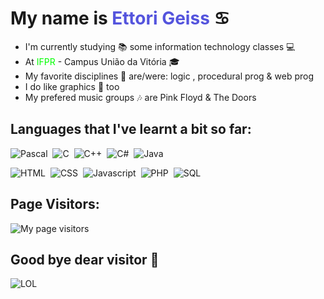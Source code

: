 # My name is <span style="color: #5454dd">Ettori Geiss</span> ♋

* I'm currently studying 📚 some information technology classes 💻
* At <span style="color: #0f0;">IFPR</span> - Campus União da Vitória 🎓
* My favorite disciplines 🏫 are/were: logic , procedural prog &amp; web prog
* I do like graphics 🎨 too
* My prefered music groups 🎶 are Pink Floyd &amp; The Doors

## Languages that I've learnt a bit so far:
![Pascal](https://i.postimg.cc/KYkVKtdw/pascal.png)&nbsp;
![C](https://i.postimg.cc/0yLFsvPg/c.png)&nbsp;
![C++](https://i.postimg.cc/mDMB3hDr/cpp.png)&nbsp;
![C#](https://i.postimg.cc/qvKq02W1/c.png)&nbsp;
![Java](https://i.postimg.cc/W4Xw6RSF/java.png)&nbsp;

![HTML](https://i.postimg.cc/vHbCGnDG/html.png)&nbsp;
![CSS](https://i.postimg.cc/LXCFLmx0/css.png)&nbsp;
![Javascript](https://i.postimg.cc/Qx379sW-q/javascript.png)&nbsp;
![PHP](https://i.postimg.cc/G2nDF15r/php.png)&nbsp;
![SQL](https://i.postimg.cc/2SffNcMy/sql.png)&nbsp;

## Page Visitors:
![My page visitors](https://s11.flagcounter.com/count2/PfV8/bg_222222/txt_FFFFFF/border_000000/columns_8/maxflags_250/viewers_0/labels_1/pageviews_1/flags_0/percent_0.jpg)

## Good bye dear visitor 👋

![LOL](https://i.postimg.cc/kGJykht0/myName.gif)&nbsp;